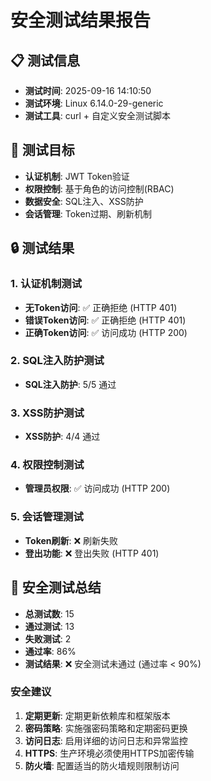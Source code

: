 # 安全测试结果报告

## 📋 测试信息
- **测试时间**: 2025-09-16 14:10:50
- **测试环境**: Linux 6.14.0-29-generic
- **测试工具**: curl + 自定义安全测试脚本

## 🎯 测试目标
- **认证机制**: JWT Token验证
- **权限控制**: 基于角色的访问控制(RBAC)
- **数据安全**: SQL注入、XSS防护
- **会话管理**: Token过期、刷新机制

## 🔒 测试结果

### 1. 认证机制测试

- **无Token访问**: ✅ 正确拒绝 (HTTP 401)
- **错误Token访问**: ✅ 正确拒绝 (HTTP 401)
- **正确Token访问**: ✅ 访问成功 (HTTP 200)

### 2. SQL注入防护测试

- **SQL注入防护**: 5/5 通过

### 3. XSS防护测试

- **XSS防护**: 4/4 通过

### 4. 权限控制测试

- **管理员权限**: ✅ 访问成功 (HTTP 200)

### 5. 会话管理测试

- **Token刷新**: ❌ 刷新失败
- **登出功能**: ❌ 登出失败 (HTTP 401)

## 🎯 安全测试总结

- **总测试数**: 15
- **通过测试**: 13
- **失败测试**: 2
- **通过率**: 86%
- **测试结果**: ❌ 安全测试未通过 (通过率 < 90%)

### 安全建议

1. **定期更新**: 定期更新依赖库和框架版本
2. **密码策略**: 实施强密码策略和定期密码更换
3. **访问日志**: 启用详细的访问日志和异常监控
4. **HTTPS**: 生产环境必须使用HTTPS加密传输
5. **防火墙**: 配置适当的防火墙规则限制访问
